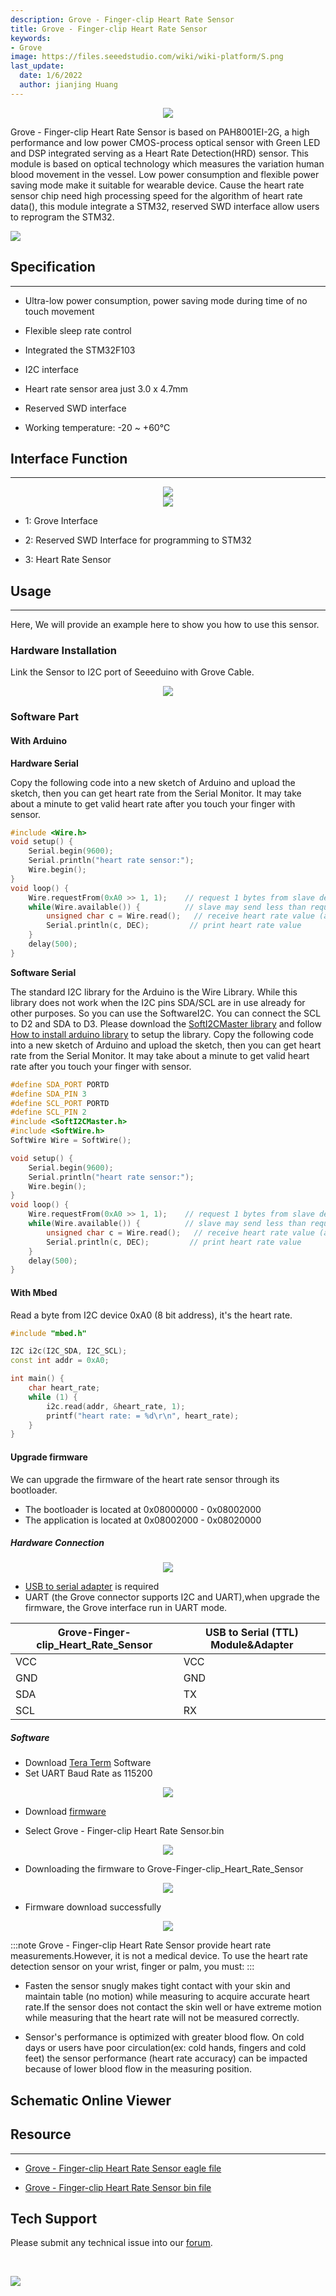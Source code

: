 ```yaml
---
description: Grove - Finger-clip Heart Rate Sensor
title: Grove - Finger-clip Heart Rate Sensor
keywords:
- Grove
image: https://files.seeedstudio.com/wiki/wiki-platform/S.png
last_update:
  date: 1/6/2022
  author: jianjing Huang
---
```


<div align="center"><img width="{1000}" src="https://files.seeedstudio.com/wiki/Grove-Finger-clip_Heart_Rate_Sensor/img/Grove-Finger-clip_Heart_Rate_Sensor.jpg" /></div>

Grove - Finger-clip Heart Rate Sensor is based on PAH8001EI-2G, a high performance and low power CMOS-process optical sensor with Green LED and DSP integrated serving as a Heart Rate Detection(HRD) sensor. This module is based on optical technology which measures the variation human blood movement in the vessel. Low power consumption and flexible power saving mode make it suitable for wearable device. Cause the heart rate sensor chip need high processing speed for the algorithm of heart rate data(), this module integrate a STM32, reserved SWD interface allow users to reprogram the STM32.

<p style={{textAlign: 'center'}}><a href="https://www.seeedstudio.com/Grove-Finger-clip-Heart-Rate-Sensor-p-2425.html" target="_blank"><img src="https://files.seeedstudio.com/wiki/Seeed-WiKi/docs/images/300px-Get_One_Now_Banner-ragular.png" /></a></p>

## Specification

---

* Ultra-low power consumption, power saving mode during time of no touch movement

* Flexible sleep rate control

* Integrated the STM32F103

* I2C interface

* Heart rate sensor area just 3.0 x 4.7mm

* Reserved SWD interface

* Working temperature: -20 ~ +60℃

## Interface Function

---
<div align="center"><img width="{1000}" src="https://files.seeedstudio.com/wiki/Grove-Finger-clip_Heart_Rate_Sensor/img/Finger-clip_Heart_Rate_Sensor_TOP.jpg" /></div>
<div align="center"><img width="{1000}" src="https://files.seeedstudio.com/wiki/Grove-Finger-clip_Heart_Rate_Sensor/img/Finger-clip_Heart_Rate_Sensor_Bottom.jpg" /></div>

* 1: Grove Interface

* 2: Reserved SWD Interface for programming to STM32

* 3: Heart Rate Sensor

## Usage

---
Here, We will provide an example here to show you how to use this sensor.

### Hardware Installation

Link the Sensor to I2C port of Seeeduino with Grove Cable.

<div align="center"><img width="{1000}" src="https://files.seeedstudio.com/wiki/Grove-Finger-clip_Heart_Rate_Sensor/img/Finger-clip_Heart_Rate_Sensor_Connect.jpg" /></div>

### Software Part

#### With Arduino

**Hardware Serial**

Copy the following code into a new sketch of Arduino and upload the sketch, then you can get heart rate from the Serial Monitor.
It may take about a minute to get valid heart rate after you touch your finger with sensor.

```c++
#include <Wire.h>
void setup() {
    Serial.begin(9600);
    Serial.println("heart rate sensor:");
    Wire.begin();
}
void loop() {
    Wire.requestFrom(0xA0 >> 1, 1);    // request 1 bytes from slave device
    while(Wire.available()) {          // slave may send less than requested
        unsigned char c = Wire.read();   // receive heart rate value (a byte)
        Serial.println(c, DEC);         // print heart rate value
    }
    delay(500);
}
```

**Software Serial**

The standard I2C library for the Arduino is the Wire Library. While this library does not work when the I2C pins SDA/SCL are in use already for other purposes. So you can use the SoftwareI2C. You can connect the SCL to D2 and SDA to D3. Please download the [SoftI2CMaster library](https://github.com/felias-fogg/SoftI2CMaster) and follow [How to install arduino library](https://wiki.seeedstudio.com/How_to_install_Arduino_Library/) to setup the library. Copy the following code into a new sketch of Arduino and upload the sketch, then you can get heart rate from the Serial Monitor.
It may take about a minute to get valid heart rate after you touch your finger with sensor.

```c++
#define SDA_PORT PORTD
#define SDA_PIN 3
#define SCL_PORT PORTD
#define SCL_PIN 2
#include <SoftI2CMaster.h>
#include <SoftWire.h>
SoftWire Wire = SoftWire();

void setup() {
    Serial.begin(9600);
    Serial.println("heart rate sensor:");
    Wire.begin();
}
void loop() {
    Wire.requestFrom(0xA0 >> 1, 1);    // request 1 bytes from slave device
    while(Wire.available()) {          // slave may send less than requested
        unsigned char c = Wire.read();   // receive heart rate value (a byte)
        Serial.println(c, DEC);         // print heart rate value
    }
    delay(500);
}
```

#### With Mbed

Read a byte from I2C device 0xA0 (8 bit address), it's the heart rate.

```c++
#include "mbed.h"

I2C i2c(I2C_SDA, I2C_SCL);
const int addr = 0xA0;

int main() {
    char heart_rate;
    while (1) {
        i2c.read(addr, &heart_rate, 1);
        printf("heart rate: = %d\r\n", heart_rate);
    }
}
```

#### Upgrade firmware

We can upgrade the firmware of the heart rate sensor through its bootloader.

* The bootloader is located at 0x08000000 - 0x08002000
* The application is located at 0x08002000 - 0x08020000

##### Hardware Connection

<div align="center"><img width="{1000}" src="https://files.seeedstudio.com/wiki/Grove-Finger-clip_Heart_Rate_Sensor/img/Firmware_Connection.jpg" /></div>

* [USB to serial adapter](https://www.seeedstudio.com/CH340G-USB-to-Serial-%28TTL%29-Module%26Adapter-p-2359.html) is required
* UART (the Grove connector supports I2C and UART),when upgrade the firmware, the Grove interface run in UART mode.

| Grove-Finger-clip_Heart_Rate_Sensor | USB to Serial (TTL) Module&Adapter |
|-------------------------------------|------------------------------------|
| VCC                                 | VCC                                |
| GND                                 | GND                                |
| SDA                                 | TX                                 |
| SCL                                 | RX                                 |

##### Software

* Download [Tera Term](https://ttssh2.osdn.jp/index.html.en) Software
* Set UART Baud Rate as 115200

<div align="center"><img width="{1000}" src="https://files.seeedstudio.com/wiki/Grove-Finger-clip_Heart_Rate_Sensor/img/BaudRate_Setting.png" /></div>

* Download [firmware](ttps://github.com/SeeedDocument/Grove-Finger-clip_Heart_Rate_Sensor/raw/master/res/Grove-Finger-clip_Heart_Rate_Sensor_bin.zip)

* Select Grove - Finger-clip Heart Rate Sensor.bin

<div align="center"><img width="{1000}" src="https://files.seeedstudio.com/wiki/Grove-Finger-clip_Heart_Rate_Sensor/img/Select_firmware.png" /></div>

* Downloading the firmware to Grove-Finger-clip_Heart_Rate_Sensor

<div align="center"><img width="{1000}" src="https://files.seeedstudio.com/wiki/Grove-Finger-clip_Heart_Rate_Sensor/img/Firmware_download.png" /></div>

* Firmware download successfully

<div align="center"><img width="{1000}" src="https://files.seeedstudio.com/wiki/Grove-Finger-clip_Heart_Rate_Sensor/img/Finish_Downloading.png" /></div>

:::note
Grove - Finger-clip Heart Rate Sensor provide heart rate measurements.However, it is not a medical device. To use the heart rate detection sensor on your wrist, finger or palm, you must:
:::

* Fasten the sensor snugly makes tight contact with your skin and maintain table (no motion) while measuring to acquire accurate
 heart rate.If the sensor does not contact the skin well or have extreme motion while measuring that the heart rate will not
 be measured correctly.

* Sensor's performance is optimized with greater blood flow. On cold days or users have poor circulation(ex: cold hands,
 fingers and cold feet) the sensor performance (heart rate accuracy) can be impacted because of lower blood flow in the
 measuring position.

## Schematic Online Viewer

<div className="altium-ecad-viewer" data-project-src="https://files.seeedstudio.com/wiki/Grove-Finger-clip_Heart_Rate_Sensor/res/Grove-Finger-clip_Heart_Rate_Sensor_v1.0_sch_pcb.zip" style={{borderRadius: '0px 0px 4px 4px', height: 500, borderStyle: 'solid', borderWidth: 1, borderColor: 'rgb(241, 241, 241)', overflow: 'hidden', maxWidth: 1280, maxHeight: 700, boxSizing: 'border-box'}}>
</div>

## Resource

---

* [Grove - Finger-clip Heart Rate Sensor eagle file](https://files.seeedstudio.com/wiki/Grove-Finger-clip_Heart_Rate_Sensor/res/Grove-Finger-clip_Heart_Rate_Sensor_v1.0_sch_pcb.zip)

* [Grove - Finger-clip Heart Rate Sensor bin file](https://files.seeedstudio.com/wiki/Grove-Finger-clip_Heart_Rate_Sensor/res/Grove-Finger-clip_Heart_Rate_Sensor_bin.zip)

## Tech Support

Please submit any technical issue into our [forum](https://forum.seeedstudio.com/).
<div>
  <br /><p style={{textAlign: 'center'}}><a href="https://www.seeedstudio.com/act-4.html?utm_source=wiki&utm_medium=wikibanner&utm_campaign=newproducts" target="_blank"><img src="https://files.seeedstudio.com/wiki/Wiki_Banner/new_product.jpg" /></a></p>
</div>

